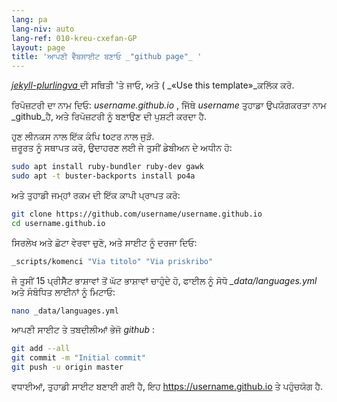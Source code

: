 ```yaml
---
lang: pa
lang-niv: auto
lang-ref: 010-kreu-cxefan-GP
layout: page
title: 'ਆਪਣੀ ਵੈੱਬਸਾਈਟ ਬਣਾਓ _"github page"_ '
---
```


 [ _jekyll-plurlingva_ ](https://github.com/jmichault/jekyll-plurlingva)ਦੀ ਸਥਿਤੀ 'ਤੇ ਜਾਓ, ਅਤੇ ( _«Use this template»_ਕਲਿੱਕ ਕਰੋ.

ਰਿਪੋਜ਼ਟਰੀ ਦਾ ਨਾਮ ਦਿਓ: _username.github.io_ , ਜਿੱਥੇ _username_ ਤੁਹਾਡਾ ਉਪਯੋਗਕਰਤਾ ਨਾਮ _github_ਹੈ, ਅਤੇ ਰਿਪੋਜ਼ਟਰੀ ਨੂੰ ਬਣਾਉਣ ਦੀ ਪੁਸ਼ਟੀ ਕਰਦਾ ਹੈ.

ਹੁਣ ਲੀਨਕਸ ਨਾਲ ਇੱਕ ਕੰਪਿ toਟਰ ਨਾਲ ਜੁੜੋ.  
ਜ਼ਰੂਰਤ ਨੂੰ ਸਥਾਪਤ ਕਰੋ, ਉਦਾਹਰਣ ਲਈ ਜੇ ਤੁਸੀਂ ਡੇਬੀਅਨ ਦੇ ਅਧੀਨ ਹੋ:
```bash
sudo apt install ruby-bundler ruby-dev gawk
sudo apt -t buster-backports install po4a
```

ਅਤੇ ਤੁਹਾਡੀ ਜਮ੍ਹਾਂ ਰਕਮ ਦੀ ਇੱਕ ਕਾਪੀ ਪ੍ਰਾਪਤ ਕਰੋ:
```bash
git clone https://github.com/username/username.github.io
cd username.github.io
```

ਸਿਰਲੇਖ ਅਤੇ ਛੋਟਾ ਵੇਰਵਾ ਚੁਣੋ, ਅਤੇ ਸਾਈਟ ਨੂੰ ਦਰਜਾ ਦਿਓ:
```bash
_scripts/komenci "Via titolo" "Via priskribo"
```

ਜੇ ਤੁਸੀਂ 15 ਪ੍ਰੀਸੈੱਟ ਭਾਸ਼ਾਵਾਂ ਤੋਂ ਘੱਟ ਭਾਸ਼ਾਵਾਂ ਚਾਹੁੰਦੇ ਹੋ, ਫਾਈਲ ਨੂੰ ਸੋਧੋ _\_data/languages.yml_ ਅਤੇ ਸੰਬੰਧਿਤ ਲਾਈਨਾਂ ਨੂੰ ਮਿਟਾਓ:
```bash
nano _data/languages.yml
```

ਆਪਣੀ ਸਾਈਟ ਤੇ ਤਬਦੀਲੀਆਂ ਭੇਜੋ _github_ :
```bash
git add --all
git commit -m "Initial commit"
git push -u origin master
```

ਵਧਾਈਆਂ, ਤੁਹਾਡੀ ਸਾਈਟ ਬਣਾਈ ਗਈ ਹੈ, ਇਹ https://username.github.io ਤੇ ਪਹੁੰਚਯੋਗ ਹੈ.

